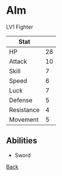 # Alm

LV1 Fighter

| Stat       | <!-- --> |
| ---------- | -------- |
| HP         | 28       |
| Attack     | 10       |
| Skill      | 7        |
| Speed      | 6        |
| Luck       | 7        |
| Defense    | 5        |
| Resistance | 4        |
| Movement   | 5        |

## Abilities

- Sword

[Back](README.md)
